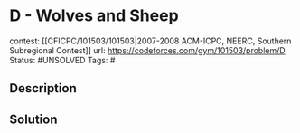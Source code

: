 # D - Wolves and Sheep

contest: [[CFICPC/101503/101503|2007-2008 ACM-ICPC, NEERC, Southern Subregional Contest]]
url: https://codeforces.com/gym/101503/problem/D
Status: #UNSOLVED
Tags: #

## Description

## Solution

